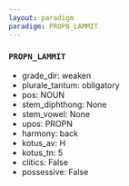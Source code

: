 ```yaml
---
layout: paradigm
paradigm: PROPN_LAMMIT
---
```

### ` PROPN_LAMMIT `


* grade_dir: weaken
* plurale_tantum: obligatory
* pos: NOUN
* stem_diphthong: None
* stem_vowel: None
* upos: PROPN
* harmony: back
* kotus_av: H
* kotus_tn: 5
* clitics: False
* possessive: False
